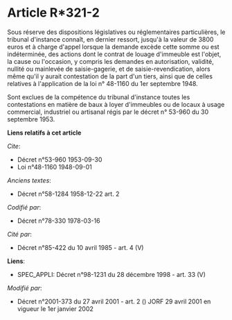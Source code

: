 # Article R*321-2

Sous réserve des dispositions législatives ou réglementaires particulières, le tribunal d'instance connaît, en dernier
ressort, jusqu'à la valeur de 3800 euros et à charge d'appel lorsque la demande excède cette somme ou est indéterminée, des
actions dont le contrat de louage d'immeuble est l'objet, la cause ou l'occasion, y compris les demandes en autorisation,
validité, nullité ou mainlevée de saisie-gagerie, et de saisie-revendication, alors même qu'il y aurait contestation de la
part d'un tiers, ainsi que de celles relatives à l'application de la loi n° 48-1160 du 1er septembre 1948.

Sont exclues de la compétence du tribunal d'instance toutes les contestations en matière de baux à loyer d'immeubles ou de
locaux à usage commercial, industriel ou artisanal régis par le décret n° 53-960 du 30 septembre 1953.

**Liens relatifs à cet article**

_Cite_:

  - Décret n°53-960 1953-09-30
  - Loi n°48-1160 1948-09-01

_Anciens textes_:

  - Décret n°58-1284 1958-12-22 art. 2

_Codifié par_:

  - Décret n°78-330 1978-03-16

_Cité par_:

  - Décret  n°85-422  du 10 avril 1985  - art. 4 (V)

**Liens**:

  - SPEC_APPLI: Décret n°98-1231 du 28 décembre 1998 - art. 33 (V)

_Modifié par_:

  - Décret n°2001-373 du 27 avril 2001 - art. 2 () JORF 29 avril 2001 en vigueur le 1er janvier 2002

